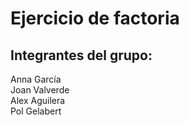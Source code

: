 <h1> Ejercicio de factoria </h1>

<h2>Integrantes del grupo:</h2>

Anna García  
Joan Valverde  
Alex Aguilera  
Pol Gelabert  
